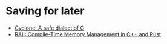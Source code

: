 # Saving for later
- [Cyclone: A safe dialect of C](https://homes.cs.washington.edu/~djg/papers/cyclone.pdf)
- [RAII: Compile-Time Memory Management in C++ and Rust](https://www.thecodedmessage.com/posts/raii/)

